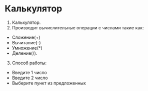 # Калькулятор

1. Калькулятор.
2. Производит вычислительные операции с числами такие как:
* Сложение(+)
* Вычитание(-)
* Умножение(*)
* Деление(/). 
3. Способ работы:
- Введите 1 число
- Введите 2 число
- Выберите пункт из предложенных

